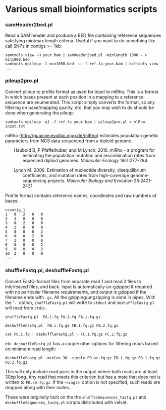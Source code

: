 <style type="text/css">
.Reference {line-height:1.2; padding-left:4em; text-indent:-2em; padding-right:1em}
</style>

Various small bioinformatics scripts
====================================

### samHeader2bed.pl

Read a SAM header and produce a BED file containing reference sequences
satisfying min/max length criteria.  Useful if you want to do something like
call SNPs in contigs >= 1kb:

    samtools view -H your.bam | samHeader2bed.pl -minlength 1000 - > min1000.bed
    samtools mpileup -l min1000.bed -u -f ref.fa your.bam | bcftools view ...


### pileup2pro.pl

Convert pileup to profile format as used for input to mlRho.  This is a format
in which bases present at each position in a mapping to a reference sequence
are enumerated.  This script simply converts the format, so any filtering on
base/mapping quality, etc. that you may wish to do should be done when
generating the pileup:

    samtools mpileup -q1 -f ref.fa your.bam | pileup2pro.pl > mlRho-input.txt

mlRho (http://guanine.evolbio.mpg.de/mlRho) estimates population genetic
parameters from NGS data sequenced from a diploid genome.

<div style="line-height:1.2; padding-left:4em; text-indent:-2em; padding-right:1em">

Haubold B, P Pfaffelhuber, and M Lynch. 2010. mlRho - a program for estimating
the population mutation and recombination rates from equenced diploid genomes.
*Molecular Ecology* 19s1:277-284.

Lynch M. 2008. Estimation of nucleotide diversity, disequilibrium coefficients,
and mutation rates from high-coverage genome-sequencing projects. *Molecular
Biology and Evolution* 25:2421-2431. 

</div>

Profile format contains reference names, coordinates and raw numbers of bases:

    >contig_1
    1	0	2	0	0
    2	2	0	0	0
    3	0	2	0	0
    4	2	0	0	0
    5	0	0	0	2
    6	0	0	2	0
    7	2	0	0	0
    8	0	0	0	2
    9	0	0	0	2
    10	2	0	0	0
    ...


### shuffleFastq.pl, deshuffleFastq.pl

Convert FastQ-format files from separate read 1 and read 2 files to interleaved
files, and back.  Input is automatically un-gzipped if required with no
particular filename requirements, and output is gzipped if the filename ends
with `.gz`.  All the gzipping/ungzipping is done in pipes.  With the '`-`' option,
`shuffleFastq.pl` will write to `stdout` and `deshuffleFastq.pl` will read from
`stdin`.

    shuffleFastq.pl  FA.1.fq FA.2.fq FA.i.fq.gz

    deshuffleFastq.pl  FB.i.fq.gz FB.1.fq.gz FB.2.fq.gz

    cat FC.i.fq | deshuffleFastq.pl - FC.1.fq.gz FC.2.fq.gz

etc.  `deshuffleFastq.pl` has a couple other options for filtering reads based
on minimum read length:

    deshuffleFastq.pl -minlen 30 -single FD.se.fq.gz FD.i.fq.gz FD.1.fq.gz FD.2.fq.gz
  
This will only include read pairs in the output where both reads are at least
30bp long.  Any read that meets this criterion but has a mate that does not is
written to `FD.se.fq.gz`.  If the -`single `option is not specified, such reads are
dropped along with their mates.

These were originally built on the the `shuffleSequences_fastq.pl` and
`deshuffleSequences_fastq.pl` scripts distributed with velvet.

